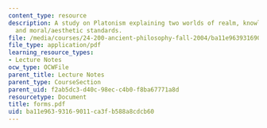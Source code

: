 ```yaml
---
content_type: resource
description: A study on Platonism explaining two worlds of realm, knowledge, meaning,
  and moral/aesthetic standards.
file: /media/courses/24-200-ancient-philosophy-fall-2004/ba11e96393169011ca3fb588a8cdcb60_forms.pdf
file_type: application/pdf
learning_resource_types:
- Lecture Notes
ocw_type: OCWFile
parent_title: Lecture Notes
parent_type: CourseSection
parent_uid: f2ab5dc3-d40c-98ec-c4b0-f8ba67771a8d
resourcetype: Document
title: forms.pdf
uid: ba11e963-9316-9011-ca3f-b588a8cdcb60
---
```

